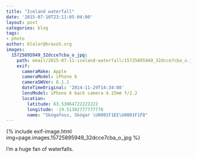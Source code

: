 ```yaml
---
title: "Iceland waterfall"
date: '2015-07-10T23:11:05-04:00'
layout: post
categories: blog
tags:
- photo
author: blalor@bravo5.org
images:
  15725895949_32dcce7cba_o_jpg:
    path: email/2015-07-11-iceland-waterfall/15725895949_32dcce7cba_o.jpg
    exif:
      cameraMake: Apple
      cameraModel: iPhone 6
      cameraSWVer: 8.1.1
      dateTimeOriginal: '2014-11-29T14:34:08'
      lensModel: iPhone 6 back camera 4.15mm f/2.2
      location:
        latitude: 63.53064722222222
        longitude: -19.51302777777778
        name: "Skógafoss, Skógar \U0001F1EE\U0001F1F8"
---
```


{% include exif-image.html img=page.images.15725895949_32dcce7cba_o_jpg %}

I’m a huge fan of waterfalls.
